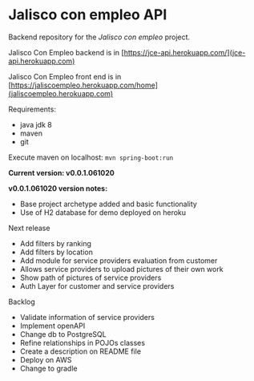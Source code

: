 Jalisco con empleo API
======================

Backend repository for the *Jalisco con empleo* project.

Jalisco Con Empleo backend is in [https://jce-api.herokuapp.com/](jce-api.herokuapp.com)

Jalisco Con Empleo front end is in [https://jaliscoempleo.herokuapp.com/home](jaliscoempleo.herokuapp.com)

Requirements:
* java jdk 8
* maven
* git

Execute maven on localhost: `mvn spring-boot:run`

**Current version: v0.0.1.061020**


**v0.0.1.061020 version notes:**
* Base project archetype added and basic functionality
* Use of H2 database for demo deployed on heroku

Next release
* Add filters by ranking
* Add filters by location
* Add module for service providers evaluation from customer
* Allows service providers to upload pictures of their own work
* Show path of pictures of service providers
* Auth Layer for customer and service providers

Backlog
* Validate information of service providers 
* Implement openAPI
* Change db to PostgreSQL
* Refine relationships in POJOs classes
* Create a description on README file
* Deploy on AWS
* Change to gradle
